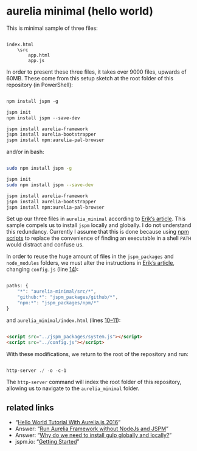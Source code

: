 # aurelia minimal (hello world)

This is minimal sample of three files:

```plaintext

index.html
    \src
        app.html
        app.js

```

In order to present these three files, it takes over 9000 files, upwards of 60MB. These come from this setup sketch at the root folder of this repository (in PowerShell):

```PowerShell

npm install jspm -g

jspm init
npm install jspm --save-dev

jspm install aurelia-framework
jspm install aurelia-bootstrapper
jspm install npm:aurelia-pal-browser

```

and/or in bash:

```bash

sudo npm install jspm -g

jspm init
sudo npm install jspm --save-dev

jspm install aurelia-framework
jspm install aurelia-bootstrapper
jspm install npm:aurelia-pal-browser

```

Set up our three files in `aurelia_minimal` according to [Erik’s article](http://www.programwitherik.com/hello-world-tutorial-aurelia-2016/). This sample compels us to install `jspm` locally and globally. I do not understand this redundancy. Currently I assume that this is done because using [npm scripts](https://docs.npmjs.com/misc/scripts) to replace the convenience of finding an executable in a shell `PATH` would distract and confuse us.

In order to reuse the huge amount of files in the `jspm_packages` and `node_modules` folders, we must alter the instructions in [Erik’s article](http://www.programwitherik.com/hello-world-tutorial-aurelia-2016/), changing `config.js` (line [14](https://github.com/BryanWilhite/nodejs/blob/master/config.js#L14)):

```js

paths: {
    "*": "aurelia-minimal/src/*",
    "github:*": "jspm_packages/github/*",
    "npm:*": "jspm_packages/npm/*"
}

```

and `aurelia_minimal/index.html` (lines [10–11](https://github.com/BryanWilhite/nodejs/blob/master/aurelia-minimal/index.html#L10)):

```html

<script src="../jspm_packages/system.js"></script>
<script src="../config.js"></script>

```

With these modifications, we return to the root of the repository and run:

```PowerShell

http-server ./ -o -c-1

```

The `http-server` command will index the root folder of this repository, allowing us to navigate to the `aurelia_minimal` folder.

## related links

* “[Hello World Tutorial With Aurelia.js 2016](http://www.programwitherik.com/hello-world-tutorial-aurelia-2016/)”
* Answer: “[Run Aurelia Framework without NodeJs and JSPM](https://stackoverflow.com/a/28400725)”
* Answer: “[Why do we need to install gulp globally and locally?](https://stackoverflow.com/a/30742196)”
* jspm.io: “[Getting Started](http://jspm.io/docs/getting-started.html)”
